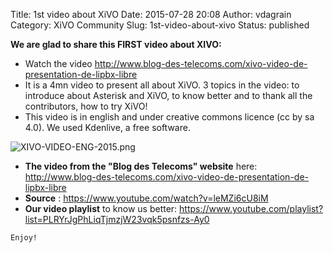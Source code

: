 Title: 1st video about XiVO
Date: 2015-07-28 20:08
Author: vdagrain
Category: XiVO Community
Slug: 1st-video-about-xivo
Status: published

**We are glad to share this FIRST video about XIVO:**

-   Watch the video
    <http://www.blog-des-telecoms.com/xivo-video-de-presentation-de-lipbx-libre>
-   It is a 4mn video to present all about XiVO. 3 topics in the video:
    to introduce about Asterisk and XiVO, to know better and to thank
    all the contributors, how to try XiVO!
-   This video is in english and under creative commons licence (cc by
    sa 4.0). We used Kdenlive, a free software.

![XIVO-VIDEO-ENG-2015.png](/public/XIVO-VIDEO-ENG-2015.png "XIVO-VIDEO-ENG-2015.png, juil. 2015")

-   **The video from the "Blog des Telecoms" website** here:
    <http://www.blog-des-telecoms.com/xivo-video-de-presentation-de-lipbx-libre>
-   **Source** : <https://www.youtube.com/watch?v=leMZi6cU8iM>
-   **Our video playlist** to know us better:
    <https://www.youtube.com/playlist?list=PLRYrJgPhLiqTjmzjW23vqk5psnfzs-Ay0>

<!-- -->

~~~
Enjoy!
~~~


</p>

